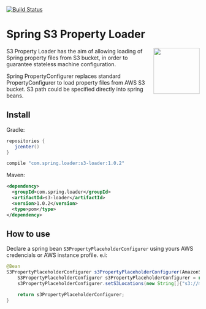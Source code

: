 [![Build Status](https://travis-ci.org/ericdallo/spring-s3-properties-loader.svg?branch=master)](https://travis-ci.org/ericdallo/spring-s3-properties-loader)
# Spring S3 Property Loader
<img align="right"  src="https://raw.githubusercontent.com/ericdallo/spring-s3-properties-loader/images/spring-icon.png?raw=true" width="120" height="120"/>

S3 Property Loader has the aim of allowing loading of Spring property files from S3 bucket, in order to guarantee stateless machine configuration.

Spring PropertyConfigurer replaces standard PropertyConfigurer to load property files from AWS S3 bucket. S3 path could be specified directly into spring beans.

## Install
Gradle:
```groovy
repositories {  
   jcenter()  
}
```
```groovy
compile "com.spring.loader:s3-loader:1.0.2"
```
Maven:
```xml
<dependency>
  <groupId>com.spring.loader</groupId>
  <artifactId>s3-loader</artifactId>
  <version>1.0.2</version>
  <type>pom</type>
</dependency>
```
## How to use

Declare a spring bean `S3PropertyPlaceholderConfigurer` using yours AWS credencials or AWS instance profile. e.i: 

```java
@Bean
S3PropertyPlaceholderConfigurer s3PropertyPlaceholderConfigurer(AmazonS3 s3) {
    S3PropertyPlaceholderConfigurer s3PropertyPlaceholderConfigurer = new S3PropertyPlaceholderConfigurer(s3);
    s3PropertyPlaceholderConfigurer.setS3Locations(new String[]{"s3://my-bucket/my-folder/my-properties.properties"});

    return s3PropertyPlaceholderConfigurer;
}
```
